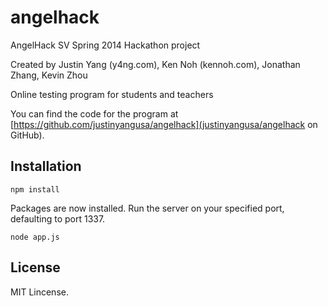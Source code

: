 angelhack
=========

AngelHack SV Spring 2014 Hackathon project

Created by Justin Yang (y4ng.com), Ken Noh (kennoh.com), Jonathan Zhang, Kevin Zhou

Online testing program for students and teachers

You can find the code for the program at [https://github.com/justinyangusa/angelhack](justinyangusa/angelhack on GitHub).

Installation
------------
`````
npm install
`````

Packages are now installed. Run the server on your specified port, defaulting to port 1337.

`````
node app.js
`````

License
-------
MIT Lincense.

